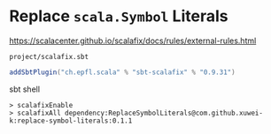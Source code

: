 # Replace `scala.Symbol` Literals

<https://scalacenter.github.io/scalafix/docs/rules/external-rules.html>

`project/scalafix.sbt`

```scala
addSbtPlugin("ch.epfl.scala" % "sbt-scalafix" % "0.9.31")
```

sbt shell

```
> scalafixEnable
> scalafixAll dependency:ReplaceSymbolLiterals@com.github.xuwei-k:replace-symbol-literals:0.1.1
```
